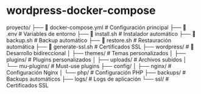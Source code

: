 # wordpress-docker-compose


proyecto/
├── 📄 docker-compose.yml     # Configuración principal
├── 📄 .env                   # Variables de entorno
├── 🚀 install.sh             # Instalador automático
├── 💾 backup.sh              # Backup automático
├── 🔄 restore.sh             # Restauración automática
├── 🔐 generate-ssl.sh        # Certificados SSL
├── wordpress/                # 🔄 Desarrollo bidireccional
│   ├── themes/              # Temas personalizados
│   ├── plugins/             # Plugins personalizados
│   ├── uploads/             # Archivos subidos
│   └── mu-plugins/          # Must-use plugins
├── config/
│   ├── nginx/               # Configuración Nginx
│   └── php/                 # Configuración PHP
├── backups/                 # Backups automáticos
├── logs/                    # Logs de aplicación
└── ssl/                     # Certificados SSL
